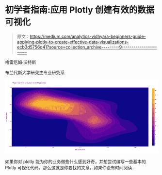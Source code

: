 # 初学者指南:应用 Plotly 创建有效的数据可视化

> 原文：<https://medium.com/analytics-vidhya/a-beginners-guide-applying-plotly-to-create-effective-data-visualizations-ecb3d5756d41?source=collection_archive---------9----------------------->

格雷厄姆·沃特斯

布兰代斯大学研究生专业研究系

![](img/ee6bab0fd8c7d6dc1bf365ed139d4047.png)

如果你对 plotly 能为你的业务做些什么感到好奇，并想尝试编写一些基本的 Plotly 可视化代码，那么这就是你要找的文章。如果你没有时间阅读…